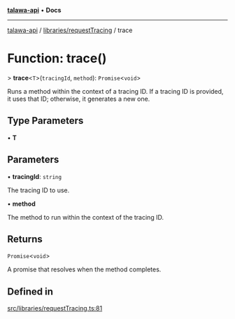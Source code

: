 [**talawa-api**](../../../README.md) • **Docs**

***

[talawa-api](../../../modules.md) / [libraries/requestTracing](../README.md) / trace

# Function: trace()

\> **trace**\<`T`\>(`tracingId`, `method`): `Promise`\<`void`\>

Runs a method within the context of a tracing ID. If a tracing ID is provided, it uses that ID;
otherwise, it generates a new one.

## Type Parameters

• **T**

## Parameters

• **tracingId**: `string`

The tracing ID to use.

• **method**

The method to run within the context of the tracing ID.

## Returns

`Promise`\<`void`\>

A promise that resolves when the method completes.

## Defined in

[src/libraries/requestTracing.ts:81](https://github.com/PalisadoesFoundation/talawa-api/blob/a6e7ac91b581c9109559657faf0f934f3eb41fe7/src/libraries/requestTracing.ts#L81)
